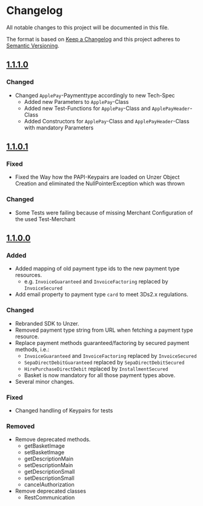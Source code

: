 # Changelog

All notable changes to this project will be documented in this file.

The format is based on [Keep a Changelog](http://keepachangelog.com/en/1.0.0/) and this project adheres
to [Semantic Versioning](http://semver.org/spec/v2.0.0.html).

## [1.1.1.0][1.1.1.0]

### Changed

*  Changed `ApplePay`-Paymenttype accordingly to new Tech-Spec
   * Added new Parameters to `ApplePay`-Class
   * Added new Test-Functions for `ApplePay`-Class and `ApplePayHeader`-Class
   * Added Constructors for `ApplePay`-Class and `ApplePayHeader`-Class with mandatory Parameters

## [1.1.0.1][1.1.0.1]

### Fixed

*   Fixed the Way how the PAPI-Keypairs are loaded on Unzer Object Creation and eliminated the NullPointerException which was thrown

### Changed

*   Some Tests were failing because of missing Merchant Configuration of the used Test-Merchant

## [1.1.0.0][1.1.0.0]

### Added

*  Added mapping of old payment type ids to the new payment type resources.
   * e.g. `InvoiceGuaranteed` and `InvoiceFactoring` replaced by `InvoiceSecured`
*  Add email property to payment type `card` to meet 3Ds2.x regulations.

### Changed

*  Rebranded SDK to Unzer.
*  Removed payment type string from URL when fetching a payment type resource.
*  Replace payment methods guaranteed/factoring by secured payment methods, i.e.:
   * `InvoiceGuaranteed` and `InvoiceFactoring` replaced by `InvoiceSecured`
   * `SepaDirectDebitGuaranteed` replaced by `SepaDirectDebitSecured`
   * `HirePurchaseDirectDebit` replaced by `InstallmentSecured`
   * Basket is now mandatory for all those payment types above.
*  Several minor changes.

### Fixed

*  Changed handling of Keypairs for tests

### Removed

*  Remove deprecated methods.
   * getBasketImage
   * setBasketImage
   * getDescriptionMain
   * setDescriptionMain
   * getDescriptionSmall
   * setDescriptionSmall
   * cancelAuthorization
*  Remove deprecated classes
   * RestCommunication

[1.1.1.0]: http://github.com/unzerdev/java-sdk/compare/1.1.1.0..1.1.0.1

[1.1.0.1]: http://github.com/unzerdev/java-sdk/compare/1.1.0.0..1.1.0.1

[1.1.0.0]: http://github.com/unzerdev/java-sdk/compare/c45ad44972e4a96b30b0744f5b70734f2122f142..1.1.0.0
